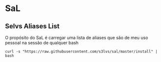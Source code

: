 # SaL

## Selvs Aliases List

O propósito do SaL é carregar uma lista de aliases que são de meu uso pessoal na sessão de qualquer bash

`curl -s "https://raw.githubusercontent.com/s3lvs/sal/master/install" | bash`  

